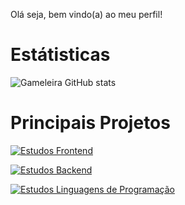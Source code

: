 Olá seja, bem vindo(a) ao meu perfil!

# Estátisticas
![Gameleira GitHub stats](https://github-readme-stats.vercel.app/api?username=GAMELEIRA&show_icons=true&theme=default)

# Principais Projetos
[![Estudos Frontend](https://github-readme-stats.vercel.app/api/pin/?username=GAMELEIRA&repo=estudos-frontend&theme=default&show_icons=true)](https://github.com/GAMELEIRA/estudos-frontend)

[![Estudos Backend](https://github-readme-stats.vercel.app/api/pin/?username=GAMELEIRA&repo=estudos-backend&theme=default&show_icons=true)](https://github.com/GAMELEIRA/estudos-backend)

[![Estudos Linguagens de Programação](https://github-readme-stats.vercel.app/api/pin/?username=GAMELEIRA&repo=estudos-linguagens-programacao&theme=default&show_icons=true)](https://github.com/GAMELEIRA/estudos-linguagens-programacao)


